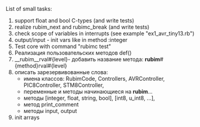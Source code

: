 List of small tasks:
1. support float and bool C-types (and write tests)
1. realize rubim_next and rubimc_break (and write tests)
1. check scope of variables in interrupts (see example "ex1_avr_tiny13.rb")
2. output/input - init vars like in method :integer
1. Test core with command "rubimc test"
5. Реализация пользовательских методов def()
6. __rubim__rval#{level}- добавить название метода: 
    __rubim__#{method}rval#{level}
7. описать зарезервивованные слова: 
    + имена классов: RubimCode, Controllers, AVRController, PIC8Controller, STM8Controller, 
    + переменные и методы начинающиеся на __rubim__... 
    + методы [integer, float, string, bool], [int8, u_int8, ...], 
    + метод print_comment
    + методы input, output
8. init arrays